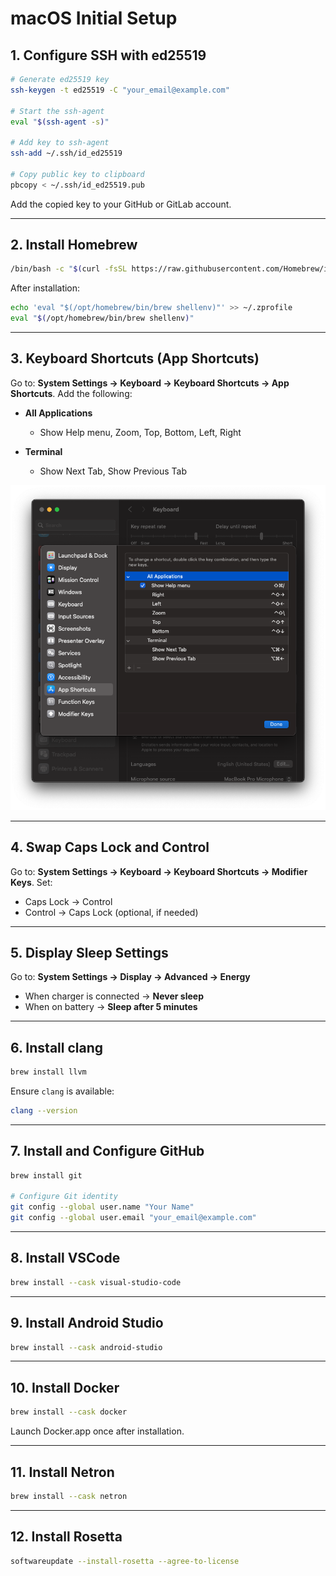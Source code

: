 # macOS Initial Setup

## 1. Configure SSH with ed25519

```bash
# Generate ed25519 key
ssh-keygen -t ed25519 -C "your_email@example.com"

# Start the ssh-agent
eval "$(ssh-agent -s)"

# Add key to ssh-agent
ssh-add ~/.ssh/id_ed25519

# Copy public key to clipboard
pbcopy < ~/.ssh/id_ed25519.pub
```

Add the copied key to your GitHub or GitLab account.

---

## 2. Install Homebrew

```bash
/bin/bash -c "$(curl -fsSL https://raw.githubusercontent.com/Homebrew/install/HEAD/install.sh)"
```

After installation:

```bash
echo 'eval "$(/opt/homebrew/bin/brew shellenv)"' >> ~/.zprofile
eval "$(/opt/homebrew/bin/brew shellenv)"
```

---

## 3. Keyboard Shortcuts (App Shortcuts)

Go to: **System Settings → Keyboard → Keyboard Shortcuts → App Shortcuts**.
Add the following:

* **All Applications**
  * Show Help menu, Zoom, Top, Bottom, Left, Right

* **Terminal**
  * Show Next Tab, Show Previous Tab

![Keyboard Shortcuts Screenshot](img/macos-init-keyboard-shortcuts.png)

---

## 4. Swap Caps Lock and Control

Go to: **System Settings → Keyboard → Keyboard Shortcuts → Modifier Keys**.
Set:

* Caps Lock → Control
* Control → Caps Lock (optional, if needed)

---

## 5. Display Sleep Settings

Go to: **System Settings → Display → Advanced → Energy**

* When charger is connected → **Never sleep**
* When on battery → **Sleep after 5 minutes**

---

## 6. Install clang

```bash
brew install llvm
```

Ensure `clang` is available:

```bash
clang --version
```

---

## 7. Install and Configure GitHub

```bash
brew install git

# Configure Git identity
git config --global user.name "Your Name"
git config --global user.email "your_email@example.com"
```

---

## 8. Install VSCode

```bash
brew install --cask visual-studio-code
```

---

## 9. Install Android Studio

```bash
brew install --cask android-studio
```

---

## 10. Install Docker

```bash
brew install --cask docker
```

Launch Docker.app once after installation.

---

## 11. Install Netron

```bash
brew install --cask netron
```

---

## 12. Install Rosetta

```bash
softwareupdate --install-rosetta --agree-to-license
```

